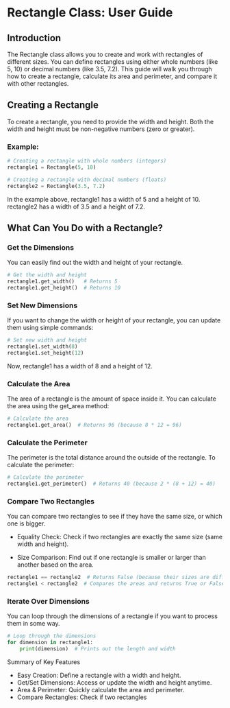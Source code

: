 # Rectangle Class: User Guide
## Introduction
The Rectangle class allows you to create and work with rectangles of different sizes. You can define rectangles using either whole numbers (like 5, 10) or decimal numbers (like 3.5, 7.2). This guide will walk you through how to create a rectangle, calculate its area and perimeter, and compare it with other rectangles.

## Creating a Rectangle
To create a rectangle, you need to provide the width and height. Both the width and height must be non-negative numbers (zero or greater).

### Example:

```python
# Creating a rectangle with whole numbers (integers)
rectangle1 = Rectangle(5, 10)

# Creating a rectangle with decimal numbers (floats)
rectangle2 = Rectangle(3.5, 7.2)
```
In the example above, rectangle1 has a width of 5 and a height of 10. rectangle2 has a width of 3.5 and a height of 7.2.

## What Can You Do with a Rectangle?
### Get the Dimensions
You can easily find out the width and height of your rectangle.

```python
# Get the width and height
rectangle1.get_width()   # Returns 5
rectangle1.get_height()  # Returns 10
```

### Set New Dimensions
If you want to change the width or height of your rectangle, you can update them using simple commands:

```python
# Set new width and height
rectangle1.set_width(8)
rectangle1.set_height(12)
```
Now, rectangle1 has a width of 8 and a height of 12.

### Calculate the Area
The area of a rectangle is the amount of space inside it. You can calculate the area using the get_area method:

```python
# Calculate the area
rectangle1.get_area()  # Returns 96 (because 8 * 12 = 96)
```

### Calculate the Perimeter
The perimeter is the total distance around the outside of the rectangle. To calculate the perimeter:

```python
# Calculate the perimeter
rectangle1.get_perimeter()  # Returns 40 (because 2 * (8 + 12) = 40)
```

### Compare Two Rectangles
You can compare two rectangles to see if they have the same size, or which one is bigger.

 - Equality Check: Check if two rectangles are exactly the same size (same width and height).

 - Size Comparison: Find out if one rectangle is smaller or larger than another based on the area.

 ```python
 rectangle1 == rectangle2  # Returns False (because their sizes are different)
rectangle1 < rectangle2  # Compares the areas and returns True or False
```

### Iterate Over Dimensions
You can loop through the dimensions of a rectangle if you want to process them in some way.

```python
# Loop through the dimensions
for dimension in rectangle1:
    print(dimension)  # Prints out the length and width
```

Summary of Key Features
- Easy Creation: Define a rectangle with a width and height.
- Get/Set Dimensions: Access or update the width and height anytime.
- Area & Perimeter: Quickly calculate the area and perimeter.
- Compare Rectangles: Check if two rectangles